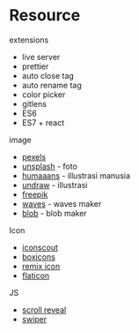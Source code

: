 # Resource

extensions
- live server
- prettier
- auto close tag
- auto rename tag
- color picker
- gitlens
- ES6
- ES7 + react

image
- [pexels](https://www.pexels.com/id-id/)
- [unsplash](https://unsplash.com/) - foto
- [humaaans](https://www.humaaans.com/) - illustrasi manusia
- [undraw](https://undraw.co/illustrations) - illustrasi
- [freepik](https://www.freepik.com/) 
- [waves](https://getwaves.io/) - waves maker
- [blob](https://www.blobmaker.app/) - blob maker

Icon
- [iconscout](https://iconscout.com/)
- [boxicons](https://boxicons.com/)
- [remix icon](https://remixicon.com/) 
- [flaticon](https://www.flaticon.com/)

JS
- [scroll reveal](https://scrollrevealjs.org/)
- [swiper](https://swiperjs.com/)
